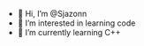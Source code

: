 - 👋 Hi, I’m @Sjazonn
- 👀 I’m interested in learning code
- 🌱 I’m currently learning C++

<!---
Sjazonn/Sjazonn is a ✨ special ✨ repository because its `README.md` (this file) appears on your GitHub profile.
You can click the Preview link to take a look at your changes.
--->
